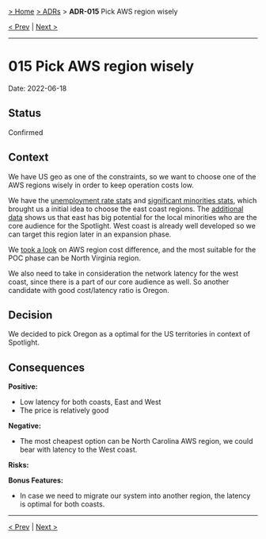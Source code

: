
[> Home](../README.md) [> ADRs](README.md) > **ADR-015** Pick AWS region wisely

[< Prev](ADR-014-.md)  |  [Next >](README.md)

---

# 015 Pick AWS region wisely 

Date: 2022-06-18

## Status

Confirmed

## Context

We have US geo as one of the constraints, so we want to choose one of the AWS regions wisely in order to keep operation costs low.

We have the [unemployment rate stats](https://www.bls.gov/news.release/laus.nr0.htm) and [significant minorities stats](https://vividmaps.com/significant-racial-minorities-u-s-county/), which brought us a initial idea to choose the east coast regions. The [additional data](https://costofcollege.wordpress.com/2013/09/23/two-maps-showing-jobs-and-population-trends/) shows us that east has big potential for the local minorities who are the core audience for the Spotlight. West coast is already well developed so we can target this region later in an expansion phase.

We [took a look](https://www.concurrencylabs.com/blog/choose-your-aws-region-wisely/) on AWS region cost difference, and the most suitable for the POC phase can be North Virginia region. 

We also need to take in consideration the network latency for the west coast, since there is a part of our core audience as well. So another candidate with good cost/latency ratio is Oregon.

## Decision
We decided to pick Oregon as a optimal for the US territories in context of Spotlight.

## Consequences

**Positive:**

- Low latency for both coasts, East and West
- The price is relatively good

**Negative:**

- The most cheapest option can be North Carolina AWS region, we could bear with latency to the West coast.

**Risks:**

**Bonus Features:**

- In case we need to migrate our system into another region, the latency is optimal for both coasts.

---

[< Prev](ADR-011-4-eyes-review.md)  |  [Next >](README.md)
